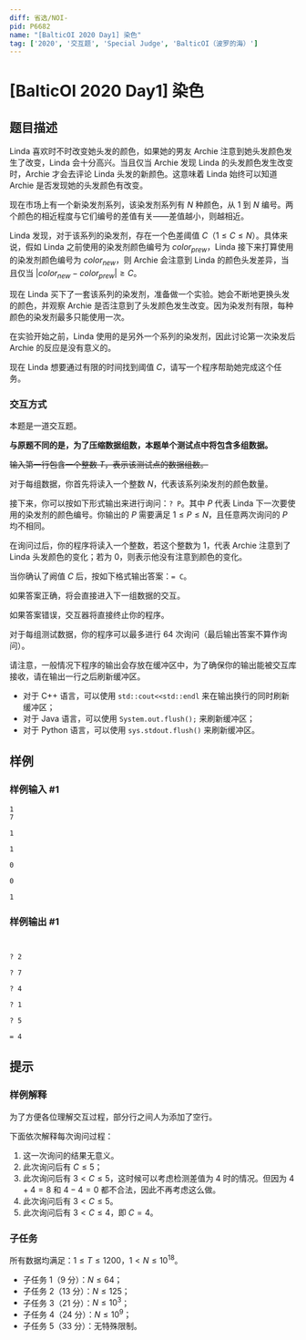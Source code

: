 ```yaml
---
diff: 省选/NOI-
pid: P6682
name: "[BalticOI 2020 Day1] 染色"
tag: ['2020', '交互题', 'Special Judge', 'BalticOI（波罗的海）']
---
```

# [BalticOI 2020 Day1] 染色
## 题目描述

Linda 喜欢时不时改变她头发的颜色，如果她的男友 Archie 注意到她头发颜色发生了改变，Linda 会十分高兴。当且仅当 Archie 发现 Linda 的头发颜色发生改变时，Archie 才会去评论 Linda 头发的新颜色。这意味着 Linda 始终可以知道 Archie 是否发现她的头发颜色有改变。

现在市场上有一个新染发剂系列，该染发剂系列有 $N$ 种颜色，从 $1$ 到 $N$ 编号。两个颜色的相近程度与它们编号的差值有关——差值越小，则越相近。

Linda 发现，对于该系列的染发剂，存在一个色差阈值 $C$（$1 \leq C \leq N$）。具体来说，假如 Linda 之前使用的染发剂颜色编号为 $color_{prew}$，Linda 接下来打算使用的染发剂颜色编号为 $color_{new}$，则 Archie 会注意到 Linda 的颜色头发差异，当且仅当 $\left | color_{new}-color_{prew}\right | \geq C$。

现在 Linda 买下了一套该系列的染发剂，准备做一个实验。她会不断地更换头发的颜色，并观察 Archie 是否注意到了头发颜色发生改变。因为染发剂有限，每种颜色的染发剂最多只能使用一次。

在实验开始之前，Linda 使用的是另外一个系列的染发剂，因此讨论第一次染发后 Archie 的反应是没有意义的。

现在 Linda 想要通过有限的时间找到阈值 $C$，请写一个程序帮助她完成这个任务。

### 交互方式

本题是一道交互题。

**与原题不同的是，为了压缩数据组数，本题单个测试点中将包含多组数据。**

~~输入第一行包含一个整数 $T$，表示该测试点的数据组数。~~

对于每组数据，你首先将读入一个整数 $N$，代表该系列染发剂的颜色数量。

接下来，你可以按如下形式输出来进行询问：`? P`。其中 $P$ 代表 Linda 下一次要使用的染发剂的颜色编号。你输出的 $P$ 需要满足 $1 \leq P \leq N$，且任意两次询问的 $P$ 均不相同。

在询问过后，你的程序将读入一个整数，若这个整数为 $1$，代表 Archie 注意到了 Linda 头发颜色的变化；若为 $0$，则表示他没有注意到颜色的变化。

当你确认了阙值 $C$ 后，按如下格式输出答案：`= C`。

如果答案正确，将会直接进入下一组数据的交互。

如果答案错误，交互器将直接终止你的程序。

对于每组测试数据，你的程序可以最多进行 $64$ 次询问（最后输出答案不算作询问）。

请注意，一般情况下程序的输出会存放在缓冲区中，为了确保你的输出能被交互库接收，请在输出一行之后刷新缓冲区。

- 对于 C++ 语言，可以使用 `std::cout<<std::endl` 来在输出换行的同时刷新缓冲区；
- 对于 Java 语言，可以使用 `System.out.flush();` 来刷新缓冲区；
- 对于 Python 语言，可以使用 `sys.stdout.flush()` 来刷新缓冲区。
## 样例

### 样例输入 #1
```
1
7

1

1

0

0

1

```
### 样例输出 #1
```


? 2

? 7

? 4

? 1

? 5

= 4
```
## 提示

### 样例解释

为了方便各位理解交互过程，部分行之间人为添加了空行。

下面依次解释每次询问过程：

1. 这一次询问的结果无意义。
2. 此次询问后有 $C \leq 5$；
3. 此次询问后有 $3 \lt C \leq 5$，这时候可以考虑检测差值为 $4$ 时的情况。但因为 $4+4=8$ 和 $4-4=0$ 都不合法，因此不再考虑这么做。
4. 此次询问后有 $3 \lt C \leq 5$。
5. 此次询问后有 $3 \lt C \leq 4$，即 $C=4$。

### 子任务

所有数据均满足：$1 \leq T \leq 1200$，$1 < N \leq 10^{18}$。

- 子任务 1（9 分）：$N \leq 64$；
- 子任务 2（13 分）：$N \leq 125$；
- 子任务 3（21 分）：$N \leq 10^3$；
- 子任务 4（24 分）：$N \leq 10^9$；
- 子任务 5（33 分）：无特殊限制。
